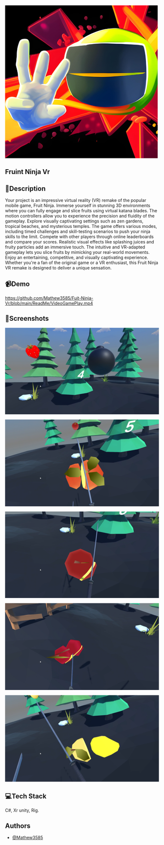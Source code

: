 
![Logo](https://github.com/Mathew3585/Fuit-Ninja-Vr/blob/main/ReadMe/Logo.png?raw=true)


## Fruint Ninja Vr



## 📜Description

Your project is an impressive virtual reality (VR) remake of the popular mobile game, Fruit Ninja. Immerse yourself in stunning 3D environments where you can fully engage and slice fruits using virtual katana blades. The motion controllers allow you to experience the precision and fluidity of the gameplay. Explore visually captivating settings such as zen gardens, tropical beaches, and mysterious temples. The game offers various modes, including timed challenges and skill-testing scenarios to push your ninja skills to the limit. Compete with other players through online leaderboards and compare your scores. Realistic visual effects like splashing juices and fruity particles add an immersive touch. The intuitive and VR-adapted gameplay lets you slice fruits by mimicking your real-world movements. Enjoy an entertaining, competitive, and visually captivating experience. Whether you're a fan of the original game or a VR enthusiast, this Fruit Ninja VR remake is designed to deliver a unique sensation.
## 📹Demo

https://github.com/Mathew3585/Fuit-Ninja-Vr/blob/main/ReadMe/VideoGamePlay.mp4


## 📸Screenshots

![Idle Screen](https://github.com/Mathew3585/Fuit-Ninja-Vr/blob/main/ReadMe/2023-05-18%2014-16-45.00_00_57_14.Still001.png?raw=true)

![Menu](https://github.com/Mathew3585/Fuit-Ninja-Vr/blob/main/ReadMe/2023-05-18%2014-16-45.00_01_00_39.Still002.png?raw=true)

![g1](https://github.com/Mathew3585/Fuit-Ninja-Vr/blob/main/ReadMe/2023-05-18%2014-16-45.00_01_01_45.Still003.png?raw=true)

![g2](https://github.com/Mathew3585/Fuit-Ninja-Vr/blob/main/ReadMe/2023-05-18%2014-16-45.00_01_47_55.Still004.png?raw=true)

![g3](https://github.com/Mathew3585/Fuit-Ninja-Vr/blob/main/ReadMe/2023-05-18%2014-16-45.00_01_49_10.Still005.png?raw=true)

## 💻Tech Stack

C#, Xr unity, Rig.

## Authors

- [@Mathew3585](https://www.github.com/Mathew3585)

